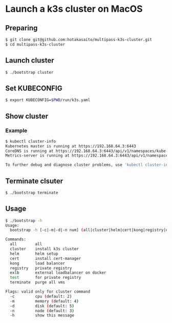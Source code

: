 # Launch a k3s cluster on MacOS

## Preparing
```bash
$ git clone git@github.com:hotakasaito/multipass-k3s-cluster.git
$ cd multipass-k3s-cluster
```

## Launch cluster
```bash
$ ./bootstrap cluster
```

## Set KUBECONFIG
```bash
$ export KUBECONFIG=$PWD/run/k3s.yaml
```

## Show cluster
### Example
```bash
$ kubectl cluster-info
Kubernetes master is running at https://192.168.64.3:6443
CoreDNS is running at https://192.168.64.3:6443/api/v1/namespaces/kube-system/services/kube-dns:dns/proxy
Metrics-server is running at https://192.168.64.3:6443/api/v1/namespaces/kube-system/services/https:metrics-server:/proxy

To further debug and diagnose cluster problems, use 'kubectl cluster-info dump'.
```

## Terminate clsuter
```bash
$ ./bootstrap terminate
```

## Usage
```bash
$ ./bootstrap -h
Usage:
  bootstrap -h [-c|-m|-d|-n num] (all|cluster|helm|cert|kong|registry|exlb|test|terminate)

Commands:
  all        all
  cluster    install k3s cluster
  helm       helm setup
  cert       install cert-manager
  kong       load balancer
  registry   private registry
  exlb       external loadbalancer on docker
  test       for private registry
  terminate  purge all vms

Flags: valid only for cluster command
  -c         cpu (default: 2)
  -m         memory (default: 4)
  -d         disk (default: 5)
  -n         node (default: 3)
  -h         show this message
```

